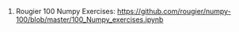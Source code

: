 1. Rougier 100 Numpy Exercises: https://github.com/rougier/numpy-100/blob/master/100_Numpy_exercises.ipynb
